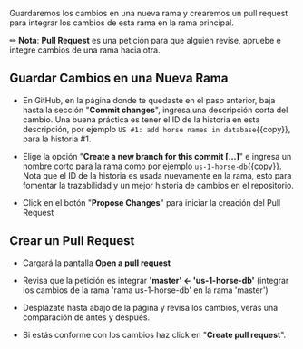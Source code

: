 Guardaremos los cambios en una nueva rama y crearemos un pull request para integrar los cambios de esta rama en la rama principal.

✏ **Nota**: **Pull Request** es una petición para que alguien revise, apruebe e integre cambios de una rama hacia otra.

## Guardar Cambios en una Nueva Rama

* En GitHub, en la página donde te quedaste en el paso anterior, baja hasta la sección "**Commit changes**", ingresa una descripción corta del cambio. Una buena práctica es tener el ID de la historia en esta descripción, por ejemplo `US #1: add horse names in database`{{copy}}, para la historia #1.

* Elige la opción "**Create a new branch for this commit [...]**" e ingresa un nombre corto para la rama como por ejemplo `us-1-horse-db`{{copy}}. Nota que el ID de la historia es usada nuevamente en la rama, esto para fomentar la trazabilidad y un mejor historia de cambios en el repositorio.

* Click en el botón "**Propose Changes**" para iniciar la creación del Pull Request

## Crear un Pull Request

* Cargará la pantalla **Open a pull request**

* Revisa que la petición es integrar **'master' <- 'us-1-horse-db'** (integrar los cambios de la rama 'rama us-1-horse-db' en la rama 'master')

* Desplázate hasta abajo de la página y revisa los cambios, verás una comparación de antes y después.

* Si estás conforme con los cambios haz click en "**Create pull request**".

